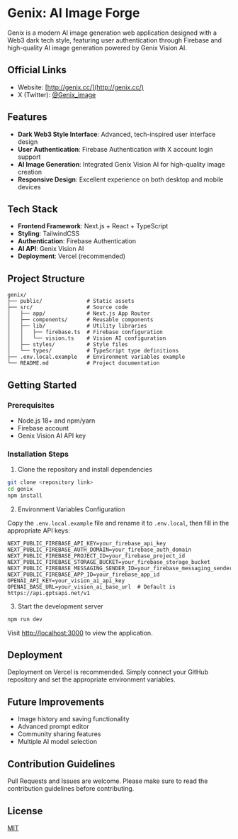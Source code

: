 # Genix: AI Image Forge

Genix is a modern AI image generation web application designed with a Web3 dark tech style, featuring user authentication through Firebase and high-quality AI image generation powered by Genix Vision AI.

## Official Links
- Website: [http://genix.cc/](http://genix.cc/)
- X (Twitter): [@Genix_image](https://x.com/Genix_image)

## Features

- **Dark Web3 Style Interface**: Advanced, tech-inspired user interface design
- **User Authentication**: Firebase Authentication with X account login support
- **AI Image Generation**: Integrated Genix Vision AI for high-quality image creation
- **Responsive Design**: Excellent experience on both desktop and mobile devices

## Tech Stack

- **Frontend Framework**: Next.js + React + TypeScript
- **Styling**: TailwindCSS
- **Authentication**: Firebase Authentication
- **AI API**: Genix Vision AI
- **Deployment**: Vercel (recommended)

## Project Structure

```
genix/
├── public/              # Static assets
├── src/                 # Source code
│   ├── app/             # Next.js App Router
│   ├── components/      # Reusable components
│   ├── lib/             # Utility libraries
│   │   ├── firebase.ts  # Firebase configuration
│   │   └── vision.ts    # Vision AI configuration
│   ├── styles/          # Style files
│   └── types/           # TypeScript type definitions
├── .env.local.example   # Environment variables example
└── README.md            # Project documentation
```

## Getting Started

### Prerequisites

- Node.js 18+ and npm/yarn
- Firebase account
- Genix Vision AI API key

### Installation Steps

1. Clone the repository and install dependencies

```bash
git clone <repository link>
cd genix
npm install
```

2. Environment Variables Configuration

Copy the `.env.local.example` file and rename it to `.env.local`, then fill in the appropriate API keys:

```
NEXT_PUBLIC_FIREBASE_API_KEY=your_firebase_api_key
NEXT_PUBLIC_FIREBASE_AUTH_DOMAIN=your_firebase_auth_domain
NEXT_PUBLIC_FIREBASE_PROJECT_ID=your_firebase_project_id
NEXT_PUBLIC_FIREBASE_STORAGE_BUCKET=your_firebase_storage_bucket
NEXT_PUBLIC_FIREBASE_MESSAGING_SENDER_ID=your_firebase_messaging_sender_id
NEXT_PUBLIC_FIREBASE_APP_ID=your_firebase_app_id
OPENAI_API_KEY=your_vision_ai_api_key
OPENAI_BASE_URL=your_vision_ai_base_url  # Default is https://api.gptsapi.net/v1
```

3. Start the development server

```bash
npm run dev
```

Visit [http://localhost:3000](http://localhost:3000) to view the application.

## Deployment

Deployment on Vercel is recommended. Simply connect your GitHub repository and set the appropriate environment variables.

## Future Improvements

- Image history and saving functionality
- Advanced prompt editor
- Community sharing features
- Multiple AI model selection

## Contribution Guidelines

Pull Requests and Issues are welcome. Please make sure to read the contribution guidelines before contributing.

## License

[MIT](LICENSE)